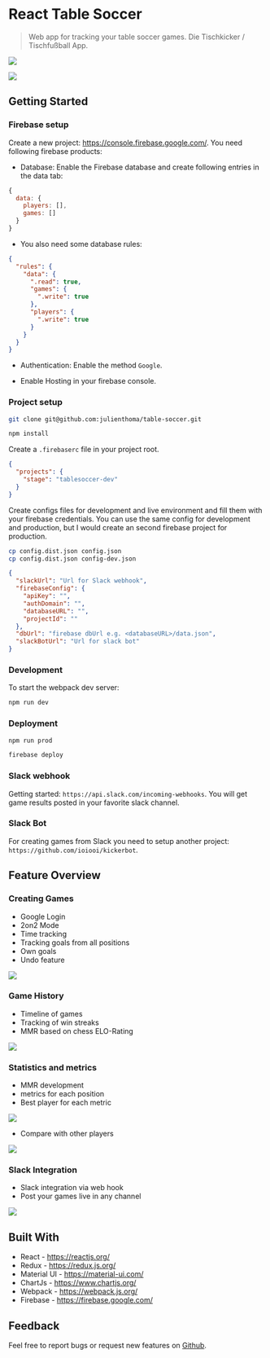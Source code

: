 # React Table Soccer

> Web app for tracking your table soccer games. Die Tischkicker / Tischfußball App.

![](assets/image6.png)

![](assets/image2.png)

## Getting Started

### Firebase setup

Create a new project: https://console.firebase.google.com/. You need following firebase products:

- Database: Enable the Firebase database and create following entries in the data tab:

```js
{
  data: {
    players: [],
    games: []
  }
}
```

- You also need some database rules:

```json
{
  "rules": {
    "data": {
      ".read": true,
      "games": {
        ".write": true
      },
      "players": {
        ".write": true
      }
    }
  }
}
```

- Authentication: Enable the method `Google`.

- Enable Hosting in your firebase console.

### Project setup

```sh
git clone git@github.com:julienthoma/table-soccer.git
```

```sh
npm install
```

Create a `.firebaserc` file in your project root.

```json
{
  "projects": {
    "stage": "tablesoccer-dev"
  }
}
```

Create configs files for development and live environment and fill them with your firebase credentials. You can use the same config for development and production, but I would create an second firebase project for production.

```sh
cp config.dist.json config.json
cp config.dist.json config-dev.json
```

```json
{
  "slackUrl": "Url for Slack webhook",
  "firebaseConfig": {
    "apiKey": "",
    "authDomain": "",
    "databaseURL": "",
    "projectId": ""
  },
  "dbUrl": "firebase dbUrl e.g. <databaseURL>/data.json",
  "slackBotUrl": "Url for slack bot"
}
```

### Development

To start the webpack dev server:

```sh
npm run dev
```

### Deployment

```sh
npm run prod
```

```sh
firebase deploy
```

### Slack webhook

Getting started: `https://api.slack.com/incoming-webhooks`.
You will get game results posted in your favorite slack channel.

### Slack Bot

For creating games from Slack you need to setup another project: `https://github.com/ioiooi/kickerbot`.

## Feature Overview

### Creating Games

- Google Login
- 2on2 Mode
- Time tracking
- Tracking goals from all positions
- Own goals
- Undo feature

![](assets/image1.png)

### Game History

- Timeline of games
- Tracking of win streaks
- MMR based on chess ELO-Rating

![](assets/image2.png)

### Statistics and metrics

- MMR development
- metrics for each position
- Best player for each metric

![](assets/image3.png)

- Compare with other players

![](assets/image5.png)

### Slack Integration

- Slack integration via web hook
- Post your games live in any channel

![](assets/image4.png)

## Built With

- React - <https://reactjs.org/>
- Redux - <https://redux.js.org/>
- Material UI - <https://material-ui.com/>
- ChartJs - <https://www.chartjs.org/>
- Webpack - <https://webpack.js.org/>
- Firebase - <https://firebase.google.com/>

## Feedback

Feel free to report bugs or request new features on [Github](https://github.com/julienthoma/table-soccer/issues).
